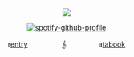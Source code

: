 <div id="header" align="center">

<div id="header" align="center">

<img src="https://files.catbox.moe/545yp6.gif">

 [![spotify-github-profile](https://spotify-github-profile.kittinanx.com/api/view?uid=31titnsabuuzqvisjvzneqdutyra&cover_image=true&theme=novatorem&show_offline=false&background_color=121212&interchange=false&bar_color=53b14f&bar_color_cover=false)](https://github.com/kittinan/spotify-github-profile) 
 
<div id="header" align="center">

r[entry](https://rentry.co/4lovelution) ㅤㅤㅤㅤㅤ[𝄞](https://open.spotify.com/user/31titnsabuuzqvisjvzneqdutyra?si=09c09edbdde4461f)ㅤㅤㅤㅤㅤa[tabook](https://4lovelution.atabook.org)
